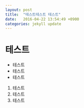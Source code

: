 ```yaml
---
layout: post
title:  "테스트테스트 테스트" 
date:   2016-04-22 13:54:49 +0900
categories: jekyll update
---
```


# 테스트

* 테스트
* 테스트
* 테스트

1. 테스트
1. 테스트
1. 테스트
